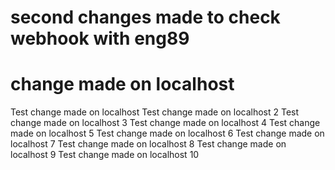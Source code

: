 # second changes made to check webhook with eng89
# change made on localhost 

Test change made on localhost
Test change made on localhost 2
Test change made on localhost 3
Test change made on localhost 4
Test change made on localhost 5
Test change made on localhost 6
Test change made on localhost 7
Test change made on localhost 8
Test change made on localhost 9
Test change made on localhost 10